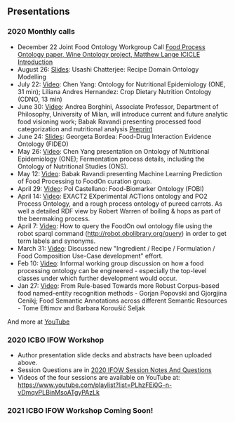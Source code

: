 ## Presentations

### 2020 Monthly calls

* December 22 Joint Food Ontology Workgroup Call [Food Process Ontology paper, Wine Ontology project, Matthew Lange ICICLE Introduction](https://youtu.be/ti3y5MhVViA)
* August 26: [Slides](https://github.com/FoodOntology/joint-food-ontology-wg/blob/master/presentation/IFOW_2020_call_Chatterjee.ppt?raw=true): Usashi Chatterjee: Recipe Domain Ontology Modelling
* July 22:  [Video](https://foodon.org/ifow/call_2020_july_22.mp4): Chen Yang: Ontology for Nutritional Epidemiology (ONE, 31 min); Liliana Andres Hernandez: Crop Dietary Nutrition Ontology (CDNO, 13 min)
* June 30:  [Video](https://youtu.be/_PK179-EE-0): Andrea Borghini, Associate Professor, Department of Philosophy, University of Milan, will introduce current and future analytic food visioning work; Babak Ravandi presenting processed food categorization and nutritional analysis [Preprint](https://www.medrxiv.org/content/10.1101/2021.05.22.21257615v1)
* June 24:  [Slides](https://github.com/FoodOntology/joint-food-ontology-wg/blob/master/presentation/IFOW_2020_FIDEO.pdf): Georgeta Bordea: Food-Drug Interaction Evidence Ontology (FIDEO)
* May 26: [Video](https://youtu.be/5FdgOyV-xrU): Chen Yang presentation on Ontology of Nutritional Epidemiology (ONE); Fermentation process details, including the Ontology of Nutritional Studies (ONS).
* May 12:   [Video](https://youtu.be/mzkUQngB8hI): Babak Ravandi presenting Machine Learning Prediction of Food Processing to FoodOn curation group.
* April 29: [Video](https://foodon.org/ifow/fobi_2020_apr_29.mov): Pol Castellano: Food-Biomarker Ontology (FOBI) 
* April 14: [Video](https://youtu.be/85zivQIXarU): EXACT2 EXperimental ACTions ontology and PO2 Process Ontology, and a rough process ontology of pureed carrots.  As well a detailed RDF view by Robert Warren of boiling & hops as part of the beermaking process.
* April 7: [Video](https://youtu.be/XEsdS3yUyIE): How to query the FoodOn owl ontology file using the robot sparql command (http://robot.obolibrary.org/query) in order to get term labels and synonyms.
* March 31: [Video](https://youtu.be/DvcRqsQr4Dc): Discussed new "Ingredient / Recipe / Formulation / Food Composition Use-Case development" effort.
* Feb 10: [Video](https://youtu.be/xZXNF5eWe6Y): Informal working group discussion on how a food processing ontology can be engineered - especially the top-level classes under which further development would occur.
* Jan 27: [Video](https://youtu.be/Z83kHG7qpr0): From Rule-based Towards more Robust Corpus-based food named-entity recognition methods - Gorjan Popovski and Gjorgjina Cenikj; Food Semantic Annotations across different Semantic Resources - Tome Eftimov and Barbara Koroušić Seljak


And more at [YouTube](https://www.youtube.com/playlist?list=PLxlyllO6tRCkx5bbF8v2pydPKwP_eQJSS)

### 2020 ICBO IFOW Workshop

* Author presentation slide decks and abstracts have been uploaded above.
* Session Questions are in [2020 IFOW Session Notes And Questions](https://docs.google.com/document/d/1mCoPYGGl5m0VP5a-0fiMSRXRUL05zzsG2f6FCAso7-Y)
* Videos of the four sessions are available on YouTube at: https://www.youtube.com/playlist?list=PLhzFEi0G-n-vDmqvPLBinMsoATgyPAzLk

### 2021 ICBO IFOW Workshop Coming Soon!
